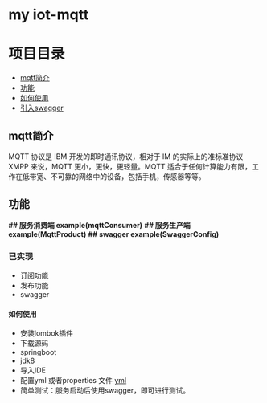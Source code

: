 # my iot-mqtt  


# 项目目录
* [mqtt简介](#1)
* [功能](#2)
* [如何使用](#3)
* [引入swagger](#4) 
## <a name="1">mqtt简介</a>
 MQTT 协议是 IBM 开发的即时通讯协议，相对于 IM 的实际上的准标准协议 XMPP 来说，MQTT 更小，更快，更轻量。MQTT 适合于任何计算能力有限，工作在低带宽、不可靠的网络中的设备，包括手机，传感器等等。
## <a name="2">功能</a>
**## 服务消费端  example(mqttConsumer)**
**## 服务生产端  example(MqttProduct)**
**## swagger  example(SwaggerConfig)**
### 已实现
* 订阅功能
* 发布功能
* swagger
#### <a name="3">如何使用</a>
* 安装lombok插件  
* 下载源码
* springboot
* jdk8
* 导入IDE
* 配置yml 或者properties 文件 [yml](src/main/resources/application.yaml)  
* 简单测试：服务启动后使用swagger，即可进行测试。





